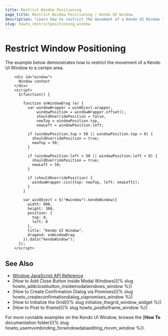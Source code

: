 ```yaml
---
title: Restrict Window Positioning
page_title: Restrict Window Positioning | Kendo UI Window
description: "Learn how to restrict the movement of a Kendo UI Window to a certain area."
slug: howto_restrictpositioning_window
---
```


# Restrict Window Positioning

The example below demonstrates how to restrict the movement of a Kendo UI Window to a certain area.



```dojo
    <div id="window">
      Window content
    </div>
    <script>
      $(function() {

        function onWindowDrag (e) {
          var windowWrapper = winObject.wrapper,
              windowPosition = windowWrapper.offset(),
              shouldOverridePosition = false,
              newTop = windowPosition.top,
              newLeft = windowPosition.left;

          if (windowPosition.top > 50 || windowPosition.top < 0) {
            shouldOverridePosition = true;
            newTop = 50;
          }

          if (windowPosition.left > 50 || windowPosition.left < 0) {
            shouldOverridePosition = true;
            newLeft = 50;
          }

          if (shouldOverridePosition) {
            windowWrapper.css({top: newTop, left: newLeft});
          }
        }

        var winObject = $("#window").kendoWindow({
          width: 600,
          height: 300,
          position: {
            top: 0,
            left: 0
          },
          title: "Kendo UI Window",
          dragend: onWindowDrag
        }).data("kendoWindow");
      });
    </script>
```

## See Also

* [Window JavaScript API Reference](/api/javascript/ui/window)
* [How to Add Close Button inside Modal Windows]({% slug howto_addclosebutton_insidemodalwindows_window %})
* [How to Create Confirmation Dialog via Promises]({% slug howto_createconfirmationdialog_viapromises_window %})
* [How to Initialize the Grid]({% slug initialize_thegrid_window_widget %})
* [How to Post to Iframe]({% slug howto_posttoiframe_window %})

For more runnable examples on the Kendo UI Window, browse the [**How To** documentation folder]({% slug howto_usemvvmbinding_forwindowdataediting_mvvm_window %}).
